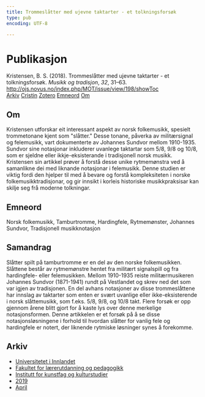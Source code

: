 ```yaml
---
title: Trommeslåtter med ujevne taktarter - et tolkningsforsøk
type: pub
encoding: UTF-8

---
```

<h1>Publikasjon</h1>
<article id="csl-bib-container-PZW8RJ43" class="csl-bib-container">
  <div class="csl-bib-body"> <div class="csl-entry">Kristensen, B. S. (2018). Trommeslåtter med ujevne taktarter - et tolkningsforsøk. <i>Musikk og tradisjon</i>, <i>32</i>, 31–63. <a href="http://ojs.novus.no/index.php/MOT/issue/view/198/showToc">http://ojs.novus.no/index.php/MOT/issue/view/198/showToc</a></div> </div>
  <div class="csl-bib-buttons">
    <a href="#taxonomy-article-PZW8RJ43" alt="archive" class="csl-bib-button">Arkiv</a>
    <a href="https://app.cristin.no/results/show.jsf?id=1691330" alt="Cristin" class="csl-bib-button">Cristin</a>
    <a href="http://zotero.org/groups/5881554/items/PZW8RJ43" alt="Zotero" class="csl-bib-button">Zotero</a>
    <a href="#keywords-article-PZW8RJ43" alt="keywords" class="csl-bib-button">Emneord</a>
    <a href="#about-article-PZW8RJ43" alt="about_pub" class="csl-bib-button">Om</a>
  </div>
  <div id="csl-bib-meta-container-PZW8RJ43"></div>
</article>
<div id="csl-bib-meta-PZW8RJ43" class="csl-bib-meta">
  <article id="about-article-PZW8RJ43" class="about_pub-article">
    <h1>Om</h1>
    Kristensen utforskar eit interessant aspekt av norsk folkemusikk, spesielt trommetonane kjent som "slåtter." Desse tonane, påverka av militærsignal og felemusikk, vart dokumenterte av Johannes Sundvor mellom 1910-1935. Sundvor sine notasjonar inkluderer uvanlege taktartar som 5/8, 9/8 og 10/8, som er sjeldne eller ikkje-eksisterande i tradisjonell norsk musikk. Kristensen sin artikkel prøver å forstå desse unike rytmemønstra ved å samanlikne dei med liknande notasjonar i felemusikk. Denne studien er viktig fordi den hjelper til med å bevare og forstå kompleksiteten i norske folkemusikktradisjonar, og gir innsikt i korleis historiske musikkpraksisar kan skilje seg frå moderne tolkningar.
  </article>
  <article id="keywords-article-PZW8RJ43" class="keywords-article">
    <h1>Emneord</h1>
    Norsk folkemusikk, Tamburtromme, Hardingfele, Rytmemønster, Johannes Sundvor, Tradisjonell musikknotasjon
  </article>
  <article id="abstract-article-PZW8RJ43" class="abstract-article">
    <h1>Samandrag</h1>
    Slåtter spilt på tamburtromme er en del av den norske folkemusikken. Slåttene består av rytmemønstre hentet fra militært signalspill og fra hardingfele- eller felemusikken. Mellom 1910-1935 reiste militærmusikeren Johannes Sundvor (1871-1941) rundt på Vestlandet og skrev ned det som var igjen av tradisjonen. En del avhans notasjoner av disse trommeslåttene har innslag av taktarter som enten er svært uvanlige eller ikke-eksisterende i norsk slåttemusikk, som f.eks. 5/8, 9/8, og 10/8 takt. Flere forsøk er opp gjennom årene blitt gjort for å kaste lys over denne merkelige notasjonsformen. Denne artikkelen er et forsøk på å se disse notasjonsløsningene i forhold til hvordan slåtter for  vanlig fele og hardingfele er notert, der liknende rytmiske løsninger synes å forekomme.
  </article>
  <article id="taxonomy-article-PZW8RJ43" class="taxonomy-article">
    <h1>Arkiv</h1>
    <ul>
      <li>
        <a href="/nn/archive/?key=3DCRN523">Universitetet i Innlandet</a>
      </li>
      <li>
        <a href="/nn/archive/?key=WYNZA47F">Fakultet for lærerutdanning og pedagogikk</a>
      </li>
      <li>
        <a href="/nn/archive/?key=VBB2T4VJ">Institutt for kunstfag og kulturstudier</a>
      </li>
      <li>
        <a href="/nn/archive/?key=N3YI5B9V">2019</a>
      </li>
      <li>
        <a href="/nn/archive/?key=YIFAP3G8">April</a>
      </li>
    </ul>
  </article>
</div>
